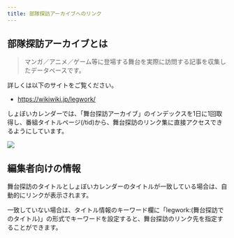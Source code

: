```yaml
---
title: 部隊探訪アーカイブへのリンク
---
```


## 部隊探訪アーカイブとは

> マンガ／アニメ／ゲーム等に登場する舞台を実際に訪問する記事を収集したデータベースです。

詳しくは以下のサイトをご覧ください。

- https://wikiwiki.jp/legwork/

しょぼいカレンダーでは、「舞台探訪アーカイブ」のインデックスを1日に1回取得し、番組タイトルページ(/tid)から、舞台探訪のリンク集に直接アクセスできるようにしています。

![](fidgae20090410125442gimage.gif)


## 編集者向けの情報

舞台探訪のタイトルとしょぼいカレンダーのタイトルが一致している場合は、自動的にリンクが表示されます。

一致していない場合は、タイトル情報のキーワード欄に「legwork:(舞台探訪でのタイトル)」の形式でキーワードを設定すると、舞台探訪のリンク先を指定することができます。

